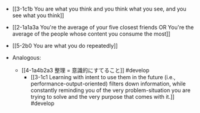 - [[3-1c1b You are what you think and you think what you see, and you see what you think]]
- [[2-1a1a3a You're the average of your five closest friends OR You're the average of the people whose content you consume the most]]
- [[5-2b0 You are what you do repeatedly]]

- Analogous:
	- [[4-1a4b2a3 整理 = 意識的にすてること]] #develop
		- [[3-1c1 Learning with intent to use them in the future (i.e., performance-output-oriented) filters down information, while constantly reminding you of the very problem-situation you are trying to solve and the very purpose that comes with it.]] #develop
